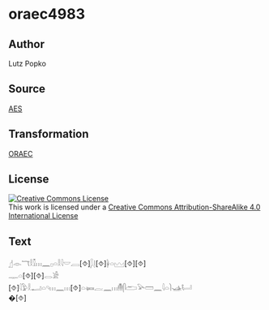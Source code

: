 # oraec4983

## Author

Lutz Popko

## Source

[AES](https://github.com/simondschweitzer/aes)

## Transformation

[ORAEC](https://oraec.github.io/)

## License

<a rel="license" href="http://creativecommons.org/licenses/by-sa/4.0/"><img alt="Creative Commons License" style="border-width:0" src="https://i.creativecommons.org/l/by-sa/4.0/88x31.png" /></a><br />This work is licensed under a <a rel="license" href="http://creativecommons.org/licenses/by-sa/4.0/">Creative Commons Attribution-ShareAlike 4.0 International License</a>

## Text

𓊨𓁹𓄓𓎛𓎿𓏥𓈖𓊪𓏏𓎛𓇋𓎟𓐙[⯑]𓆄𓊤[⯑]𓋀𓏏𓈉[⯑][⯑]<br>
𓊃𓏏[⯑][⯑]𓂋𓀀<br>
[⯑]𓇋𓅱𓎛𓂝𓏏𓄹𓏥𓈖𓏥[⯑]𓏏𓍃𓐛𓈖𓏥𓄟𓋴𓂧𓅪𓏠𓈖𓇋𓏏𓌙𓊛𓂡<br>
�[⯑]<br>
